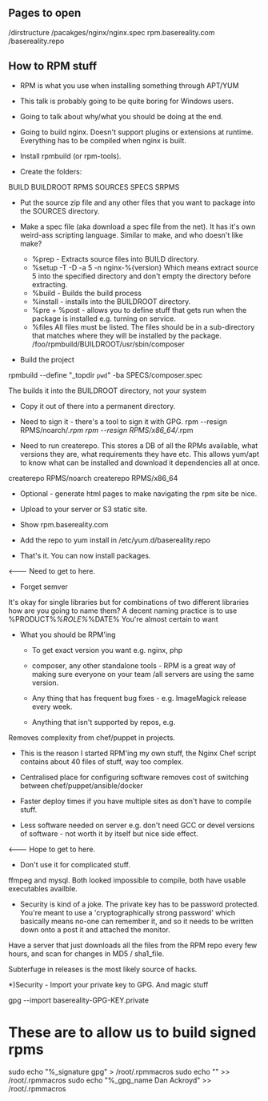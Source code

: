 ## Pages to open

/dirstructure
/pacakges/nginx/nginx.spec
rpm.basereality.com
/basereality.repo

## How to RPM stuff

* RPM is what you use when installing something through APT/YUM

* This talk is probably going to be quite boring for Windows users.

* Going to talk about why/what you should be doing at the end.

* Going to build nginx. Doesn't support plugins or extensions at runtime. Everything has to be compiled when nginx is built.

* Install rpmbuild (or rpm-tools).  

* Create the folders:

BUILD
BUILDROOT
RPMS
SOURCES
SPECS
SRPMS

* Put the source zip file and any other files that you want to package into the SOURCES directory.

* Make a spec file (aka download a spec file from the net). It has it's own weird-ass scripting language. Similar to make, and who doesn't like make?

  * %prep  - Extracts source files into BUILD directory. 
  * %setup -T -D -a 5 -n nginx-%{version}   Which means extract source 5 into the specified directory and don't empty the directory before extracting.
  * %build - Builds the build process
  * %install -  installs into the BUILDROOT directory.
  * %pre + %post - allows you to define stuff that gets run 
    when the package is installed e.g. turning on service.
  * %files  All files must be listed.
    The files should be in a sub-directory that 
    matches where they will be installed by the package.
    /foo/rpmbuild/BUILDROOT/usr/sbin/composer 

* Build the project

rpmbuild --define "_topdir `pwd`" -ba SPECS/composer.spec

The builds it into the BUILDROOT directory, not your system


* Copy it out of there into a permanent directory.

* Need to sign it - there's a tool to sign it with GPG.
rpm --resign RPMS/noarch/*.rpm
rpm --resign RPMS/x86_64/*.rpm

* Need to run createrepo. This stores a DB of all the RPMs available, what versions they are, what requirements they have etc. This allows yum/apt to know what can be installed and download it dependencies all at once.

createrepo RPMS/noarch
createrepo RPMS/x86_64

* Optional - generate html pages to make navigating the rpm site be nice.

* Upload to your server or S3 static site.

* Show rpm.basereality.com

* Add the repo to yum install in /etc/yum.d/basereality.repo

* That's it. You can now install packages.

<--- Need to get to here.

* Forget semver

It's okay for single libraries but for combinations of two different libraries how are you going to name them?
A decent naming practice is to use %PRODUCT%_%ROLE%_%DATE%
You're almost certain to want 

* What you should be RPM'ing

  * To get exact version you want e.g. nginx, php

  * composer, any other standalone tools - RPM is a great way of making sure everyone on your team /all servers are using the same version.

  * Any thing that has frequent bug fixes - e.g. ImageMagick release every week.

  * Anything that isn't supported by repos, e.g. 


Removes complexity from chef/puppet in projects. 

* This is the reason I started RPM'ing my own stuff, the Nginx Chef script contains about 40 files of stuff, way too complex.
* Centralised place for configuring software removes cost of switching between chef/puppet/ansible/docker
* Faster deploy times if you have multiple sites as don't have to compile stuff.

* Less software needed on server e.g. don't need GCC or devel versions of software - not worth it by itself but nice side effect.

<--- Hope to get to here.


* Don't use it for complicated stuff.

ffmpeg and mysql. Both looked impossible to compile, both have usable executables availble.


* Security is kind of a joke. 
The private key has to be password protected. You're meant to use a 'cryptographically strong password' which basically means no-one can remember it, and so it needs to be written down onto a post it and attached the monitor.

Have a server that just downloads all the files from the RPM repo every few hours, and scan for changes in MD5 / sha1_file.

Subterfuge in releases is the most likely source of hacks.

*)Security - Import your private key to GPG. And magic stuff

gpg --import basereality-GPG-KEY.private

# These are to allow us to build signed rpms
sudo echo "%_signature gpg" > /root/.rpmmacros
sudo echo "" >> /root/.rpmmacros
sudo echo "%_gpg_name Dan Ackroyd" >> /root/.rpmmacros


